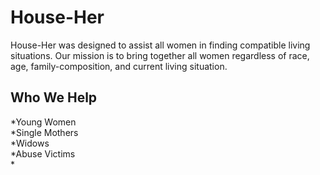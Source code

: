 # House-Her
House-Her was designed to assist all women in finding compatible living situations. Our mission is to bring together all women regardless of race, age, family-composition, and current living situation. 
## Who We Help
*Young Women       
*Single Mothers     
*Widows     
*Abuse Victims     
*


